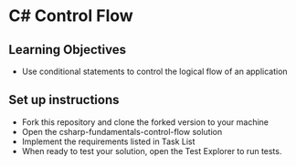# C# Control Flow

## Learning Objectives
- Use conditional statements to control the logical flow of an application

## Set up instructions
- Fork this repository and clone the forked version to your machine
- Open the csharp-fundamentals-control-flow solution 
- Implement the requirements listed in Task List
- When ready to test your solution, open the Test Explorer to run tests.
